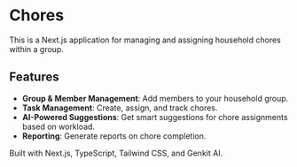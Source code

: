 # Chores

This is a Next.js application for managing and assigning household chores within a group.

## Features

- **Group & Member Management**: Add members to your household group.
- **Task Management**: Create, assign, and track chores.
- **AI-Powered Suggestions**: Get smart suggestions for chore assignments based on workload.
- **Reporting**: Generate reports on chore completion.

Built with Next.js, TypeScript, Tailwind CSS, and Genkit AI.
